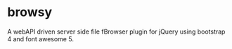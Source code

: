 # browsy
A webAPI driven server side file fBrowser plugin  for jQuery using bootstrap 4 and font awesome 5.
